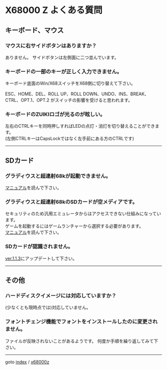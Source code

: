 # X68000 Z よくある質問

## キーボード、マウス

### マウスに右サイドボタンはありますか？

ありません。
サイドボタンは左側面に二つ並んでいます。

### キーボードの一部のキーが正しく入力できません。

キーボード底面のWin/X68スイッチをX68側に切り替えて下さい。  

ESC、HOME、DEL、ROLL UP、ROLL DOWN、UNDO、INS、BREAK、CTRL、OPT.1、OPT.2
がスイッチの影響を受けると思われます。

### キーボードのZUIKIロゴが光るのが眩しい。

左右のCTRLキーを同時押しすればLEDの点灯・消灯を切り替えることができます。  
(左側CTRLキーはCapsLockではなく左手前にある方のCTRLです)

----
## SDカード

### グラディウスと超連射68kが起動できません。

[マニュアル](https://www.zuiki.co.jp/x68000z/#support)を読んで下さい。

### グラディウスと超連射68kのSDカードが空メディアです。

セキュリティのため汎用エミュレータからはアクセスできない仕組みになっています。  
ゲームを起動するにはゲームランチャーから選択する必要があります。  
[マニュアル](https://www.zuiki.co.jp/x68000z/#support)を読んで下さい。

### SDカードが認識されません。

[ver.1.1.3](https://www.zuiki.co.jp/x68000z/forum/)にアップデートして下さい。

----
## その他

### ハードディスクイメージには対応していますか？

(少なくとも現時点では)対応していません。

### フォントチェンジ機能でフォントをインストールしたのに変更されません。

ファイルが反映されないことがあるようです。
何度か手順を繰り返してみて下さい。


----
goto [index](../README.md) / [x68000z](./README.md)
